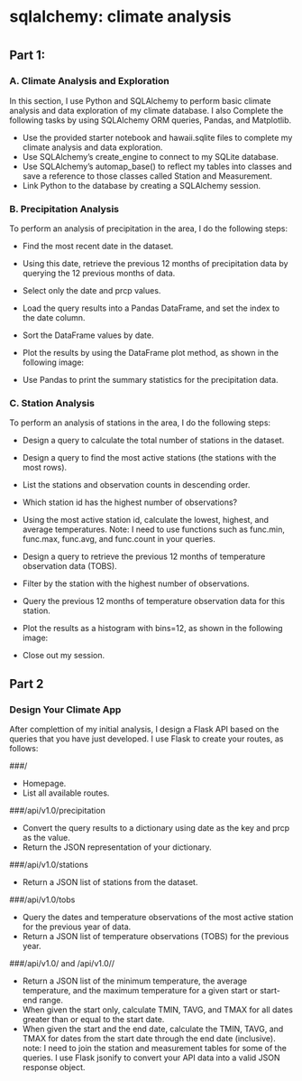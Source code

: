 # sqlalchemy: climate analysis 
#
## Part 1: 
### A. Climate Analysis and Exploration
In this section, I use Python and SQLAlchemy to perform basic climate analysis and data exploration of my climate database. I also Complete the following tasks by using SQLAlchemy ORM queries, Pandas, and Matplotlib.
* Use the provided starter notebook and hawaii.sqlite files to complete my climate analysis and data exploration.
* Use SQLAlchemy’s create_engine to connect to my SQLite database.
* Use SQLAlchemy’s automap_base() to reflect my tables into classes and save a reference to those classes called Station and Measurement.
* Link Python to the database by creating a SQLAlchemy session.




### B. Precipitation Analysis
To perform an analysis of precipitation in the area, I do the following steps:
* Find the most recent date in the dataset.
* Using this date, retrieve the previous 12 months of precipitation data by querying the 12 previous months of data. 
* Select only the date and prcp values.
* Load the query results into a Pandas DataFrame, and set the index to the date column.
* Sort the DataFrame values by date.
* Plot the results by using the DataFrame plot method, as shown in the following image:


* Use Pandas to print the summary statistics for the precipitation data.


### C. Station Analysis
To perform an analysis of stations in the area, I do the following steps:
* Design a query to calculate the total number of stations in the dataset.
* Design a query to find the most active stations (the stations with the most rows).
* List the stations and observation counts in descending order.
* Which station id has the highest number of observations?
* Using the most active station id, calculate the lowest, highest, and average temperatures.
Note: I need to use functions such as func.min, func.max, func.avg, and func.count in your queries.
* Design a query to retrieve the previous 12 months of temperature observation data (TOBS).
* Filter by the station with the highest number of observations.
* Query the previous 12 months of temperature observation data for this station.
* Plot the results as a histogram with bins=12, as shown in the following image:


* Close out my session.

## Part 2
### Design Your Climate App
After complettion of my initial analysis, I design a Flask API based on the queries that you have just developed.
I use Flask to create your routes, as follows:


###/
* Homepage.
* List all available routes.

###/api/v1.0/precipitation
* Convert the query results to a dictionary using date as the key and prcp as the value.
* Return the JSON representation of your dictionary.

###/api/v1.0/stations
* Return a JSON list of stations from the dataset.

###/api/v1.0/tobs
* Query the dates and temperature observations of the most active station for the previous year of data.
* Return a JSON list of temperature observations (TOBS) for the previous year.

###/api/v1.0/<start> and /api/v1.0/<start>/<end>
* Return a JSON list of the minimum temperature, the average temperature, and the maximum temperature for a given start or start-end range.
* When given the start only, calculate TMIN, TAVG, and TMAX for all dates greater than or equal to the start date.
* When given the start and the end date, calculate the TMIN, TAVG, and TMAX for dates from the start date through the end date (inclusive).
note: I need to join the station and measurement tables for some of the queries. I use Flask jsonify to convert your API data into a valid JSON response object.
